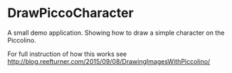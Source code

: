 # DrawPiccoCharacter
A small demo application. Showing how to draw a simple character on the Piccolino.

For full instruction of how this works see http://blog.reefturner.com/2015/09/08/DrawingImagesWithPiccolino/

